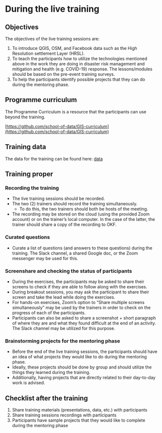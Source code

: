 # During the live training


## Objectives

The objectives of the live training sessions are:



1. To introduce QGIS, OSM, and Facebook data such as the High Resolution settlement Layer (HRSL).
2. To teach the participants how to utilize the technologies mentioned above in the work they are doing in disaster risk management and mitigation and health (e.g. COVID-19) response. The lessons/modules should be based on the pre-event training surveys.
3. To help the participants identify possible projects that they can do during the mentoring phase.


## Programme curriculum

The Programme Curriculum is a resource that the participants can use beyond the training.

[https://github.com/school-of-data/GIS-curriculum](https://github.com/school-of-data/GIS-curriculum)


## Training data

The data for the training can be found here: [data](https://drive.google.com/drive/folders/1HRX1qLvpO0ZcJfj_kh3_0_gxEMEk_JQ1?usp=sharing)


## Training proper


### Recording the training



* The live training sessions should be recorded.
* The two (2) trainers should record the training simultaneously.
    * To do this, the two trainers should both be hosts of the meeting.
* The recording may be stored on the cloud (using the provided Zoom account) or on the trainer’s local computer. In the case of the latter, the trainer should share a copy of the recording to OKF.


### Curated questions



* Curate a list of questions (and answers to these questions) during the training. The Slack channel, a shared Google doc, or the Zoom messenger may be used for this.


### Screenshare and checking the status of participants



* During the exercises, the participants may be asked to share their screens to check if they are able to follow along with the exercises.
* During breakout sessions, you may ask the participant to share their screen and take the lead while doing the exercises.
* For  hands-on exercises, Zoom’s option to “Share multiple screens simultaneously” may be used by the trainers in order to check on the progress of each of the participants.
* Participants can also be asked to share a screenshot + short paragraph of where they are and what they found difficult at the end of an activity. The Slack channel may be utilized for this purpose.


### Brainstorming projects for the mentoring phase



* Before the end of the live training sessions, the participants should have an idea of what projects they would like to do during the mentoring phase.
* Ideally, these projects should be done by group and should utilize the things they learned during the training.
* Additionally, having projects that are directly related to their day-to-day work is advised.


## Checklist after the training



1. Share training materials (presentations, data, etc.) with participants
2. Share training sessions recordings with participants
3. Participants have sample projects that they would like to complete during the mentoring phase
